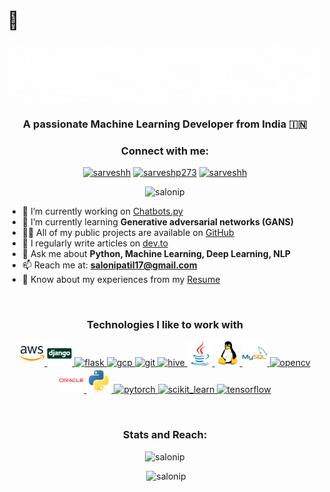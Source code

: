 #  👋
<p align="center"><img src="https://raw.githubusercontent.com/salonip/salonip/main/saloni-gif.gif"></p>
<h3 align="center">A passionate Machine Learning Developer from India 🇮🇳</h3>


<h3 align="center">Connect with me:</h3>
<p align="center">
  <a href="mailto:salonipatil17@gmail.com?subject=Just%20saw%20your%20work&body=Hi%20Saloni%2C%20I%20just%20saw%20your%20work%20and%20I%20would%20like%20to%20work%20with%20you." target="_blank"><img  src="https://cdn.jsdelivr.net/npm/simple-icons@3.0.1/icons/gmail.svg" alt="sarveshh" height="30" width="40" /></a>
  <a href="https://linkedin.com/in/saloni-p-92478446" target="_blank"><img  src="https://cdn.jsdelivr.net/npm/simple-icons@3.0.1/icons/linkedin.svg" alt="sarveshp273" height="30" width="40" /></a>
<a href="https://dev.to/salonip" target="_blank"><img  src="https://cdn.jsdelivr.net/npm/simple-icons@3.0.1/icons/dev-dot-to.svg" alt="sarveshh" height="30" width="40" /></a>
</p>



<p align="center"> <img src="https://komarev.com/ghpvc/?username=salonip&label=Profile%20views&color=0e75b6&style=flat" alt="salonip" width="130"/> </p>


- 🔭 I’m currently working on [Chatbots.py](https://github.com/salonip/ChatBots)
- 🌱 I’m currently learning **Generative adversarial networks (GANS)**
- 👨‍💻 All of my public projects are available on [GitHub](https://github.com/salonip)
- 📝 I regularly write articles on [dev.to](https://dev.to/salonip)
- 💬 Ask me about **Python, Machine Learning, Deep Learning, NLP**
- 📫 Reach me at: **salonipatil17@gmail.com**
- 📄 Know about my experiences from my [Resume](http://bit.ly/Saloni-resume)

<br/>


<h3 align="center">Technologies I like to work with </h3>
<p align="center"> 
  <a href="https://aws.amazon.com" target="_blank"> <img src="https://raw.githubusercontent.com/devicons/devicon/master/icons/amazonwebservices/amazonwebservices-original-wordmark.svg" alt="aws" width="40" height="40"/> </a> 
  <a href="https://www.djangoproject.com/" target="_blank"> <img src="https://raw.githubusercontent.com/devicons/devicon/master/icons/django/django-original.svg" alt="django" width="40" height="40"/> </a> 
  <a href="https://flask.palletsprojects.com/" target="_blank"> <img src="https://www.vectorlogo.zone/logos/pocoo_flask/pocoo_flask-icon.svg" alt="flask" width="40" height="40"/> </a> 
  <a href="https://cloud.google.com" target="_blank"> <img src="https://www.vectorlogo.zone/logos/google_cloud/google_cloud-icon.svg" alt="gcp" width="40" height="40"/> </a>   <a href="https://git-scm.com/" target="_blank"> <img src="https://www.vectorlogo.zone/logos/git-scm/git-scm-icon.svg" alt="git" width="40" height="40"/> </a> 
  <a href="https://hive.apache.org/" target="_blank"> <img src="https://www.vectorlogo.zone/logos/apache_hive/apache_hive-icon.svg" alt="hive" width="40" height="40"/> </a>    <a href="https://www.java.com" target="_blank"> <img src="https://raw.githubusercontent.com/devicons/devicon/master/icons/java/java-original.svg" alt="java" width="40" height="40"/> </a>
  <a href="https://www.linux.org/" target="_blank"> <img src="https://raw.githubusercontent.com/devicons/devicon/master/icons/linux/linux-original.svg" alt="linux" width="40" height="40"/> </a>
  <a href="https://www.mysql.com/" target="_blank"> <img src="https://raw.githubusercontent.com/devicons/devicon/master/icons/mysql/mysql-original-wordmark.svg" alt="mysql" width="40" height="40"/> </a>
  <a href="https://opencv.org/" target="_blank"> <img src="https://www.vectorlogo.zone/logos/opencv/opencv-icon.svg" alt="opencv" width="40" height="40"/> </a> 
  <a href="https://www.oracle.com/" target="_blank"> <img src="https://raw.githubusercontent.com/devicons/devicon/master/icons/oracle/oracle-original.svg" alt="oracle" width="40" height="40"/> </a>
  <a href="https://www.python.org" target="_blank"> <img src="https://raw.githubusercontent.com/devicons/devicon/master/icons/python/python-original.svg" alt="python" width="40" height="40"/> </a> 
  <a href="https://pytorch.org/" target="_blank"> <img src="https://www.vectorlogo.zone/logos/pytorch/pytorch-icon.svg" alt="pytorch" width="40" height="40"/> </a> 
  <a href="https://scikit-learn.org/" target="_blank"> <img src="https://upload.wikimedia.org/wikipedia/commons/0/05/Scikit_learn_logo_small.svg" alt="scikit_learn" width="40" height="40"/> </a>
  <a href="https://www.tensorflow.org" target="_blank"> <img src="https://www.vectorlogo.zone/logos/tensorflow/tensorflow-icon.svg" alt="tensorflow" width="40" height="40"/> </a> 
</p>
<br/>

<h3 align="center">Stats and Reach:</h3>

<p align="center"><img src="https://github-readme-stats.vercel.app/api/top-langs?username=salonip&show_icons=true&locale=en&layout=compact&langs_count=8&custom_title=Saloni%27s%20Most%20Used%20Languages&hide=prs,contribs&count_private=true" alt="salonip" /></p>

<p align="center" >&nbsp;<img src="https://github-readme-stats.vercel.app/api?username=sarveshh&show_icons=true&count_private=true&custom_title=Saloni%27s%20GitHub%20Stats" alt="salonip" /></p>
